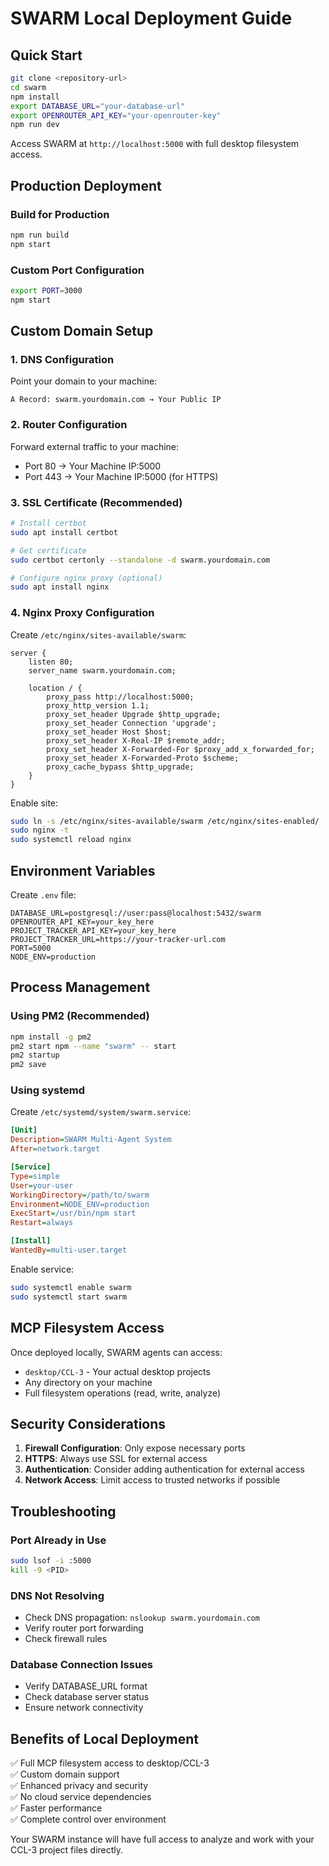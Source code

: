 # SWARM Local Deployment Guide

## Quick Start

```bash
git clone <repository-url>
cd swarm
npm install
export DATABASE_URL="your-database-url"
export OPENROUTER_API_KEY="your-openrouter-key"
npm run dev
```

Access SWARM at `http://localhost:5000` with full desktop filesystem access.

## Production Deployment

### Build for Production
```bash
npm run build
npm start
```

### Custom Port Configuration
```bash
export PORT=3000
npm start
```

## Custom Domain Setup

### 1. DNS Configuration
Point your domain to your machine:
```
A Record: swarm.yourdomain.com → Your Public IP
```

### 2. Router Configuration
Forward external traffic to your machine:
- Port 80 → Your Machine IP:5000
- Port 443 → Your Machine IP:5000 (for HTTPS)

### 3. SSL Certificate (Recommended)
```bash
# Install certbot
sudo apt install certbot

# Get certificate
sudo certbot certonly --standalone -d swarm.yourdomain.com

# Configure nginx proxy (optional)
sudo apt install nginx
```

### 4. Nginx Proxy Configuration
Create `/etc/nginx/sites-available/swarm`:
```nginx
server {
    listen 80;
    server_name swarm.yourdomain.com;
    
    location / {
        proxy_pass http://localhost:5000;
        proxy_http_version 1.1;
        proxy_set_header Upgrade $http_upgrade;
        proxy_set_header Connection 'upgrade';
        proxy_set_header Host $host;
        proxy_set_header X-Real-IP $remote_addr;
        proxy_set_header X-Forwarded-For $proxy_add_x_forwarded_for;
        proxy_set_header X-Forwarded-Proto $scheme;
        proxy_cache_bypass $http_upgrade;
    }
}
```

Enable site:
```bash
sudo ln -s /etc/nginx/sites-available/swarm /etc/nginx/sites-enabled/
sudo nginx -t
sudo systemctl reload nginx
```

## Environment Variables

Create `.env` file:
```env
DATABASE_URL=postgresql://user:pass@localhost:5432/swarm
OPENROUTER_API_KEY=your_key_here
PROJECT_TRACKER_API_KEY=your_key_here
PROJECT_TRACKER_URL=https://your-tracker-url.com
PORT=5000
NODE_ENV=production
```

## Process Management

### Using PM2 (Recommended)
```bash
npm install -g pm2
pm2 start npm --name "swarm" -- start
pm2 startup
pm2 save
```

### Using systemd
Create `/etc/systemd/system/swarm.service`:
```ini
[Unit]
Description=SWARM Multi-Agent System
After=network.target

[Service]
Type=simple
User=your-user
WorkingDirectory=/path/to/swarm
Environment=NODE_ENV=production
ExecStart=/usr/bin/npm start
Restart=always

[Install]
WantedBy=multi-user.target
```

Enable service:
```bash
sudo systemctl enable swarm
sudo systemctl start swarm
```

## MCP Filesystem Access

Once deployed locally, SWARM agents can access:
- `desktop/CCL-3` - Your actual desktop projects
- Any directory on your machine
- Full filesystem operations (read, write, analyze)

## Security Considerations

1. **Firewall Configuration**: Only expose necessary ports
2. **HTTPS**: Always use SSL for external access
3. **Authentication**: Consider adding authentication for external access
4. **Network Access**: Limit access to trusted networks if possible

## Troubleshooting

### Port Already in Use
```bash
sudo lsof -i :5000
kill -9 <PID>
```

### DNS Not Resolving
- Check DNS propagation: `nslookup swarm.yourdomain.com`
- Verify router port forwarding
- Check firewall rules

### Database Connection Issues
- Verify DATABASE_URL format
- Check database server status
- Ensure network connectivity

## Benefits of Local Deployment

✅ Full MCP filesystem access to desktop/CCL-3  
✅ Custom domain support  
✅ Enhanced privacy and security  
✅ No cloud service dependencies  
✅ Faster performance  
✅ Complete control over environment  

Your SWARM instance will have full access to analyze and work with your CCL-3 project files directly.